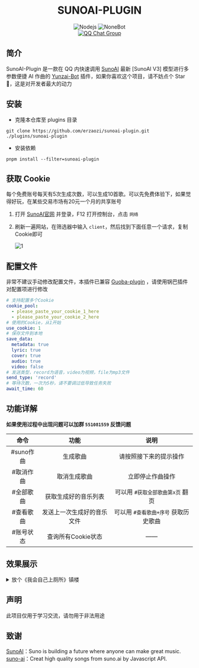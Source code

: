 <div align="center">

# SUNOAI-PLUGIN

</div>

<span id="header"></span>

<p align="center">
  <img src="https://img.shields.io/badge/Nodejs-18.x+-6BA552.svg" alt="Nodejs">
  <img src="https://img.shields.io/badge/Yunzai_Bot-v3-red.svg" alt="NoneBot">
  <br>
  </a>
    <a href="https://qm.qq.com/q/RnQteOmD84">
    <img src="https://img.shields.io/badge/QQ%E7%BE%A4-%E7%8C%AB%E5%A8%98%E4%B9%90%E5%9B%AD-pink?style=flat-square" alt="QQ Chat Group">
  </a>
</p>

## 简介

SunoAI-Plugin 是一款在 QQ 内快速调用 [SunoAI](https://www.suno.ai/) 最新 [SunoAI V3] 模型进行多参数便捷 AI 作曲的 [Yunzai-Bot](https://github.com/Le-niao/Yunzai-Bot) 插件，如果你喜欢这个项目，请不妨点个 Star🌟，这是对开发者最大的动力

## 安装

- 克隆本仓库至 plugins 目录
```
git clone https://github.com/erzaozi/sunoai-plugin.git ./plugins/sunoai-plugin
```

- 安装依赖
```
pnpm install --filter=sunoai-plugin
```

## 获取 Cookie

每个免费账号每天有5次生成次数，可以生成10首歌。可以先免费体验下，如果觉得好玩，在某些交易市场有20元一个月的共享账号

 1. 打开 [SunoAI官网](https://app.suno.ai) 并登录，F12 打开控制台，点击 `网络`
 2. 刷新一遍网站，在筛选器中输入 `client`，然后找到下面任意一个请求，复制Cookie即可
    
    ![1](https://github.com/erzaozi/sunoai-plugin/assets/61369914/78737289-c349-4553-8438-db5abb88aaf1)

## 配置文件

非常不建议手动修改配置文件，本插件已兼容 [Guoba-plugin](https://github.com/guoba-yunzai/guoba-plugin) ，请使用锅巴插件对配置项进行修改

```yaml
# 支持配置多个Cookie
cookie_pool:
  - please_paste_your_cookie_1_here
  - please_paste_your_cookie_2_here
# 使用的Cookie，从1开始
use_cookie: 1
# 保存文件到本地
save_data:
  metadata: true
  lyric: true
  cover: true
  audio: true
  video: false
# 发送类型，record为语音，video为视频，file为mp3文件
send_type: 'record'
# 等待次数，一次为5秒，请不要调过低导致任务失败
await_time: 60
```

## 功能详解

**如果使用过程中出现问题可以加群 `551081559` 反馈问题**

| 命令 | 功能 | 说明 |
| :---: | :---: | :---: |
| #suno作曲 | 生成歌曲 | 请按照接下来的提示操作 |
| #取消作曲 | 取消生成歌曲 | 立即停止作曲操作 |
| #全部歌曲 | 获取生成好的音乐列表 | 可以用 `#获取全部歌曲第x页` 翻页 |
| #查看歌曲 | 发送上一次生成好的音乐文件 | 可以用 `#查看歌曲+序号` 获取历史歌曲 |
| #账号状态 | 查询所有Cookie状态 | —— |

## 效果展示
<details>
<summary>放个《我会自己上厕所》镇楼</summary>

https://github.com/erzaozi/sunoai-plugin/assets/61369914/491df3f9-4158-4f25-8a82-7141a93e6cfd

</details>

## 声明

此项目仅用于学习交流，请勿用于非法用途

## 致谢
[SunoAI](https://www.suno.ai/)：Suno is building a future where anyone can make great music.\
[suno-ai](https://github.com/hissincn/suno-ai)：Creat high quality songs from suno.ai by Javascript API.

